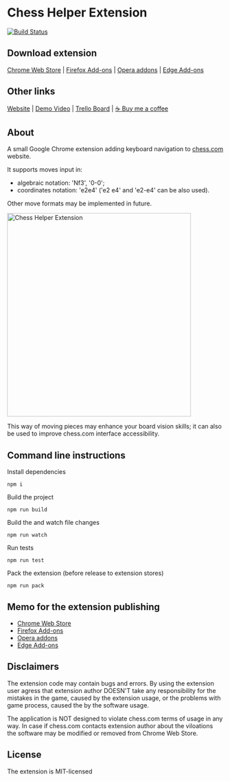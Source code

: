 # Chess Helper Extension

[![Build Status](https://travis-ci.com/everyonesdesign/Chess-Helper.svg?branch=master)](https://travis-ci.com/everyonesdesign/Chess-Helper)

## Download extension

[Chrome Web Store](https://chrome.google.com/webstore/detail/bghaancnengidpcefpkbbppinjmfnlhh/)
|
[Firefox Add-ons](https://addons.mozilla.org/en-US/firefox/addon/chess-com-keyboard/)
|
[Opera addons](https://addons.opera.com/en/extensions/details/chesscom-keyboard/)
|
[Edge Add-ons](https://microsoftedge.microsoft.com/addons/detail/illcfglagdbmhknamgjfcpkkpdfddnno)

## Other links

[Website](http://everyonesdesign.ru/apps/chesscom-keyboard/)
|
[Demo Video](https://www.youtube.com/watch?v=C99DwXs6JNU)
|
[Trello Board](https://trello.com/b/xaiPLyB0)
|
[☕ Buy me a coffee](https://buymeacoff.ee/everyonesdesign)

## About

A small Google Chrome extension adding keyboard navigation to [chess.com](https://www.chess.com/) website.

It supports moves input in:

- algebraic notation: 'Nf3', '0-0';
- coordinates notation: 'e2e4' ('e2 e4' and 'e2-e4' can be also used).

Other move formats may be implemented in future.

<img src="https://i.imgur.com/ehN2pfT.png" alt="Chess Helper Extension" width=428 height=474>

This way of moving pieces may enhance your board vision skills; it can also be used to improve chess.com interface accessibility.


## Command line instructions

Install dependencies

```
npm i
```

Build the project

```
npm run build
```

Build the and watch file changes

```
npm run watch
```

Run tests

```
npm run test
```

Pack the extension (before release to extension stores)

```
npm run pack
```

## Memo for the extension publishing

- [Chrome Web Store](https://chrome.google.com/webstore/developer/dashboard)
- [Firefox Add-ons](https://addons.mozilla.org/en-US/developers/)
- [Opera addons](https://addons.opera.com/developer/)
- [Edge Add-ons](https://partner.microsoft.com/en-us/dashboard/microsoftedge/overview)

## Disclaimers

The extension code may contain bugs and errors.
By using the extension user agress that extension author DOESN'T take
any responsibility for the mistakes in the game, caused by the extension usage,
or the problems with game process, caused the by the software usage.

The application is NOT designed to violate chess.com terms of usage in any way.
In case if chess.com contacts extension author about the viloations
the software may be modified or removed from Chrome Web Store.


## License

The extension is MIT-licensed
